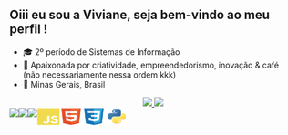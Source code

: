 ## Oiii eu sou a Viviane, seja bem-vindo ao meu perfil ! 
+ 🎓 2º período de Sistemas de Informação  
+ 🧰 Apaixonada por criatividade, empreendedorismo, inovação & café (não necessariamente nessa ordem kkk)
+ 📍 Minas Gerais, Brasil 
<div align="center">
  <a href="https://github.com/vivianecorrea">
  <img height="140em" src="https://github-readme-stats.vercel.app/api?username=vivianecorrea&show_icons=true&theme=dracula&include_all_commits=true&count_private=true"/>
  <img height="140em" src="https://github-readme-stats.vercel.app/api/top-langs/?username=vivianecorrea&layout=compact&langs_count=7&theme=dracula"/>
</div>
<div  align="center" style="display:flex"><br>
  <a href="https://www.linkedin.com/in/viviane-correa-dev" target="_blank"><img src="https://img.shields.io/badge/-LinkedIn-%230077B5?style=for-the-badge&logo=linkedin&logoColor=white" target="_blank"></a> 
<a href = "mailto:viviane.correa.dev@gmail.com"><img src="https://img.shields.io/badge/-Gmail-%23333?style=for-the-badge&logo=gmail&logoColor=white" target="_blank"></a>
<a href="https://instagram.com/vivianecorrea.dev" target="_blank"><img src="https://img.shields.io/badge/-Instagram-%23E4405F?style=for-the-badge&logo=instagram&logoColor=white" target="_blank"></a>
 <br>
<br>
  <img align="center" alt="Vivi-Js" height="30" width="40" src="https://raw.githubusercontent.com/devicons/devicon/master/icons/javascript/javascript-plain.svg">
  <img align="center" alt="Vivi-HTML" height="30" width="40" src="https://raw.githubusercontent.com/devicons/devicon/master/icons/html5/html5-original.svg">
  <img align="center" alt="Vivi-CSS" height="30" width="40" src="https://raw.githubusercontent.com/devicons/devicon/master/icons/css3/css3-original.svg">
  <img align="center" alt="Vivi-Python" height="30" width="40" src="https://raw.githubusercontent.com/devicons/devicon/master/icons/python/python-original.svg">
</div>


